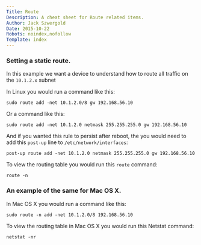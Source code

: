 ```yaml
---
Title: Route
Description: A cheat sheet for Route related items.
Author: Jack Szwergold
Date: 2015-10-22
Robots: noindex,nofollow
Template: index
---
```


### Setting a static route.

In this example we want a device to understand how to route all traffic on the `10.1.2.x` subnet

In Linux you would run a command like this:

    sudo route add -net 10.1.2.0/8 gw 192.168.56.10

Or a command like this:

    sudo route add -net 10.1.2.0 netmask 255.255.255.0 gw 192.168.56.10

And if you wanted this rule to persist after reboot, the you would need  to add this `post-up` line to `/etc/network/interfaces`:

    post-up route add -net 10.1.2.0 netmask 255.255.255.0 gw 192.168.56.10

To view the routing table you would run this `route` command:

    route -n

### An example of the same for Mac OS X.

In Mac OS X you would run a command like this:

    sudo route -n add -net 10.1.2.0/8 192.168.56.10

To view the routing table in Mac OS X you would run this Netstat command:

    netstat -nr
